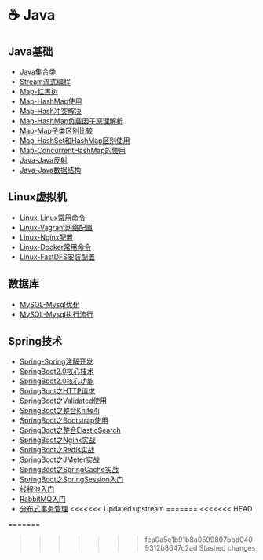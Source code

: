 # ☕️ Java

## Java基础

- [Java集合类](/JavaBasics/1.list-collection.md)
- [Stream流式编程](/JavaBasics/2.java-stream.md)
- [Map-红黑树](/JavaBasics/3.red-black-tree.md)
- [Map-HashMap使用](/JavaBasics/4.hashmap.md)
- [Map-Hash冲突解决](/JavaBasics/5.map-hash-collision.md)
- [Map-HashMap负载因子原理解析](/JavaBasics/6.map-load-factor.md)
- [Map-Map子类区别比较](/JavaBasics/7.map-distinction.md)
- [Map-HashSet和HashMap区别使用](/JavaBasics/8.map-hashmap-hashset.md)
- [Map-ConcurrentHashMap的使用](/JavaBasics/9.map-concurrenthashmap.md)
- [Java-Java反射](/JavaBasics/10.Java反射机制.md)
- [Java-Java数据结构](/JavaBasics/11.Java数据结构.md)

## Linux虚拟机

- [Linux-Linux常用命令](/Linux/1.linux.md)
- [Linux-Vagrant网络配置](/Linux/2.vagrant-configure.md)
- [Linux-Nginx配置](/Linux/3.nginx.md)
- [Linux-Docker常用命令](/Linux/4.docker.md)
- [Linux-FastDFS安装配置](/Linux/5.fastdfs.md)

## 数据库

- [MySQL-Mysql优化](/DataSource/1.SQL查询优化.md)
- [MySQL-Mysql执行流行](/DataSource/2.Mysql执行流程.md)

## Spring技术

- [Spring-Spring注解开发](/Spring/1.spring-annotation.md)
- [SpringBoot2.0核心技术](/Spring/2.spring-boot2.0-core-technology.md)
- [SpringBoot2.0核心功能](/Spring/16.SpringBoot核心功能.md)
- [SpringBoot之HTTP请求](/Spring/3.SpringBoot发送HTTP请求.md)
- [SpringBoot之Validated使用](/Spring/4.SpringBoot之@Validated注解.md)
- [SpringBoot之整合Knife4j](/Spring/5.Knife4j在线接口调试.md)
- [SpringBoot之Bootstrap使用](/Spring/6.bootstrap学习.md)
- [SpringBoot之整合ElasticSearch](/Spring/7.elasticsearch安装使用.md)
- [SpringBoot之Nginx实战](/Spring/8.nginx实战.md)
- [SpringBoot之Redis实战](/Spring/9.redis实战.md)
- [SpringBoot之JMeter实战](/Spring/10.性能监控与压力测试.md)
- [SpringBoot之SpringCache实战](/Spring/11.SpringCache实战.md)
- [SpringBoot之SpringSession入门](/Spring/12.分布式session解决方案.md)
- [线程池入门](/Spring/13.异步与线程池.md)
- [RabbitMQ入门](/Spring/14.rabbitMQ入门.md)
- [分布式事务管理](/Spring/15.分布式事务管理.md)
<<<<<<< Updated upstream
=======
<<<<<<< HEAD

=======
>>>>>>> fea0a5e1b91b8a0599807bbd0409312b8647c2ad
>>>>>>> Stashed changes
